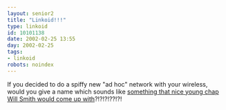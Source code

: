 ```yaml
---
layout: senior2
title: "Linkoid!!!"
type: linkoid
id: 10101138
date: 2002-02-25 13:55
day: 2002-02-25
tags:
- linkoid
robots: noindex
---
```

<p>If you decided to do a spiffy new "ad hoc" network with your wireless, would you give a name which sounds like <a href="http://wiki.haven.sh/index.php/WikiWikiWan" title="Wot next!?!?! Awa-awa-awa-awa-awa-awa-Ali?!?!?!?">something that nice young chap Will Smith would come up with</a>?!?!?!??!?!</p>
